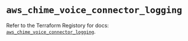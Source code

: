 # `aws_chime_voice_connector_logging`

Refer to the Terraform Registory for docs: [`aws_chime_voice_connector_logging`](https://www.terraform.io/docs/providers/aws/r/chime_voice_connector_logging).
